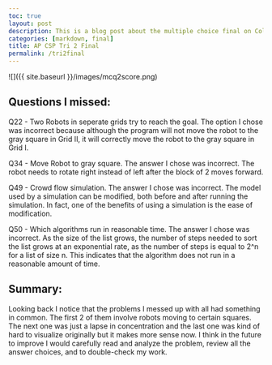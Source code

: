 ```yaml
---
toc: true
layout: post
description: This is a blog post about the multiple choice final on Collegeboard for trimester 2 of AP CSP
categories: [markdown, final]
title: AP CSP Tri 2 Final
permalink: /tri2final
---
```


![]({{ site.baseurl }}/images/mcq2score.png)

## Questions I missed:

Q22 - Two Robots in seperate grids try to reach the goal. The option I chose was incorrect because although the program will not move the robot to the gray square in Grid II, it will correctly move the robot to the gray square in Grid I.

Q34 - Move Robot to gray square. The answer I chose was incorrect. The robot needs to rotate right instead of left after the block of 2 moves forward.

Q49 - Crowd flow simulation. The answer I chose was incorrect. The model used by a simulation can be modified, both before and after running the simulation. In fact, one of the benefits of using a simulation is the ease of modification.

Q50 - Which algorithms run in reasonable time. The answer I chose was incorrect. As the size of the list grows, the number of steps needed to sort the list grows at an exponential rate, as the number of steps is equal to 2^n for a list of size n. This indicates that the algorithm does not run in a reasonable amount of time.

## Summary:

Looking back I notice that the problems I messed up with all had something in common. The first 2 of them involve robots moving to certain squares. The next one was just a lapse in concentration and the last one was kind of hard to visualize originally but it makes more sense now. I think in the future to improve I would carefully read and analyze the problem, review all the answer choices, and to double-check my work.